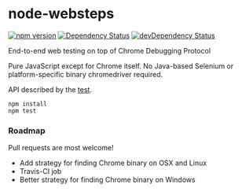 # node-websteps

[![npm version](https://badge.fury.io/js/websteps.svg)](https://www.npmjs.com/package/websteps)
[![Dependency Status](https://david-dm.org/larsthorup/node-websteps.png)](https://david-dm.org/larsthorup/node-websteps#info=dependencies)
[![devDependency Status](https://david-dm.org/larsthorup/node-websteps/dev-status.png)](https://david-dm.org/larsthorup/node-websteps#info=devDependencies)


End-to-end web testing on top of Chrome Debugging Protocol

Pure JavaScript except for Chrome itself. No Java-based Selenium or platform-specific binary chromedriver required.

API described by the [test](test/index.test.js).

    npm install
    npm test
    
### Roadmap

Pull requests are most welcome!

* Add strategy for finding Chrome binary on OSX and Linux
* Travis-CI job
* Better strategy for finding Chrome binary on Windows
